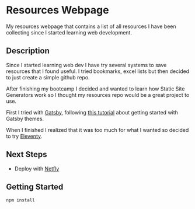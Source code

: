 # Resources Webpage

My resources webpage that contains a list of all resources I have been collecting since I started learning web development.


## Description

Since I started learning web dev I have try several systems to save resources that I found useful. I tried bookmarks, excel lists but then decided to just create a simple github repo.

After finishing my bootcamp I decided and wanted to learn how Static Site Generators work so I thought my resources repo would be a great project to use.

First I tried with [Gatsby](), following [this tutorial](https://www.gatsbyjs.com/blog/2019-02-26-getting-started-with-gatsby-themes/) about getting started with Gatsby themes.

When I finished I realized that it was too much for what I wanted so decided to try [Eleventy](https://www.11ty.dev/).

## Next Steps

- Deploy with [Netfly](https://www.netlify.com/)

## Getting Started

```bash
npm install
```